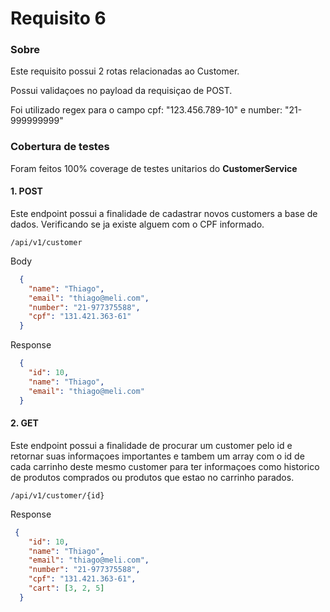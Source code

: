 # Requisito 6

### Sobre
Este requisito possui 2 rotas relacionadas ao Customer.

Possui validaçoes no payload da requisiçao de POST.

Foi utilizado regex para o campo cpf: "123.456.789-10" e number: "21-999999999" 

### Cobertura de testes
Foram feitos 100% coverage de testes unitarios do **CustomerService**


#### 1. POST 

Este endpoint possui a finalidade de cadastrar novos customers a base de dados. Verificando se ja existe alguem com o CPF informado.

```
/api/v1/customer
```
Body
```json
  {
    "name": "Thiago",
    "email": "thiago@meli.com",
    "number": "21-977375588",
    "cpf": "131.421.363-61"
  }
```
Response
```json
  {
    "id": 10,
    "name": "Thiago",
    "email": "thiago@meli.com"
  }
```

#### 2. GET
Este endpoint possui a finalidade de procurar um customer pelo id e retornar suas informaçoes importantes e tambem um array com o id de cada carrinho deste mesmo customer para ter informaçoes como historico de produtos comprados ou produtos que estao no carrinho parados.

``` 
/api/v1/customer/{id}
```

Response
```json
 {
    "id": 10,
    "name": "Thiago",
    "email": "thiago@meli.com",
    "number": "21-977375588",
    "cpf": "131.421.363-61",
    "cart": [3, 2, 5]
  }
```

